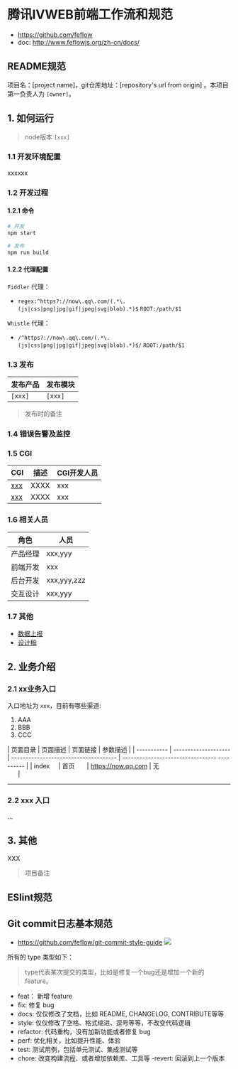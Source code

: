 # 腾讯IVWEB前端工作流和规范

* https://github.com/feflow
* doc: http://www.feflowjs.org/zh-cn/docs/

## README规范
  项目名：[project name]，git仓库地址：[repository's url from origin] 。本项目第一负责人为 `[owner]`。


  ## 1. 如何运行
  
  > node版本 `[xxx]`
  
  ### 1.1 开发环境配置
  
  xxxxxx
  
  ### 1.2 开发过程

  #### 1.2.1 命令
  
  ```sh
  # 开发
  npm start
  
  # 发布
  npm run build
  ```

  #### 1.2.2 代理配置
  
  `Fiddler` 代理：
  
  - `regex:^https?://now\.qq\.com/(.*\.(js|css|png|jpg|gif|jpeg|svg|blob).*)$` `ROOT:/path/$1`
  
  `Whistle` 代理：
  
  - `/^https?://now\.qq\.com/(.*\.(js|css|png|jpg|gif|jpeg|svg|blob).*)$/` `ROOT:/path/$1`

  ### 1.3 发布
  
  | 发布产品 | 发布模块 |
  | --- | --- |
  | `[xxx]` | `[xxx]` |
  
  > 发布时的备注
  
  ### 1.4 错误告警及监控

  
  ### 1.5 CGI
  
  | CGI                                | 描述                | CGI开发人员 |
  | ---------------------------------- | ------------------- | --- |
  | [xxx](xxxx) | XXXX          | xxx |
  | [xxx](xxxx)   | XXXX    | xxx |
  
  
  ### 1.6 相关人员
  
  | 角色 | 人员 |
  | --- | --- |
  | 产品经理 | xxx,yyy |
  | 前端开发 | xxx |
  | 后台开发 | xxx,yyy,zzz |
  | 交互设计 | xxx,yyy |
  

  ### 1.7 其他
  
  - [数据上报](xxx)
  - [设计稿](xxx)


  ## 2. 业务介绍

  ### 2.1 xx业务入口

  入口地址为 `xxx`，目前有哪些渠道:

  1. AAA
  2. BBB
  3. CCC
  
  | 页面目录    | 页面描述             | 页面链接                                 | 参数描述                                   |
  | ----------- | -------------------- | ------------------------------------- | ---------------------------------  ---------- |
  | index     | 首页        | https://now.qq.com  | 无                                                |
  
  
  - - -

  ### 2.2 xxx 入口
  
  ...
  
  ## 3. 其他
  
  XXX
  
  > 项目备注
  

## ESlint规范
  

## Git commit日志基本规范
  - https://github.com/feflow/git-commit-style-guide
  ![](https://github.com/feflow/git-commit-style-guide/raw/master/img/git-commit-message-mindmap.png)

  所有的 type 类型如下：

  > type代表某次提交的类型，比如是修复一个bug还是增加一个新的feature。

  - feat： 新增 feature
  - fix: 修复 bug
  - docs: 仅仅修改了文档，比如 README, CHANGELOG, CONTRIBUTE等等
  - style: 仅仅修改了空格、格式缩进、逗号等等，不改变代码逻辑
  - refactor: 代码重构，没有加新功能或者修复 bug
  - perf: 优化相关，比如提升性能、体验
  - test: 测试用例，包括单元测试、集成测试等
  - chore: 改变构建流程、或者增加依赖库、工具等
  -revert: 回滚到上一个版本
